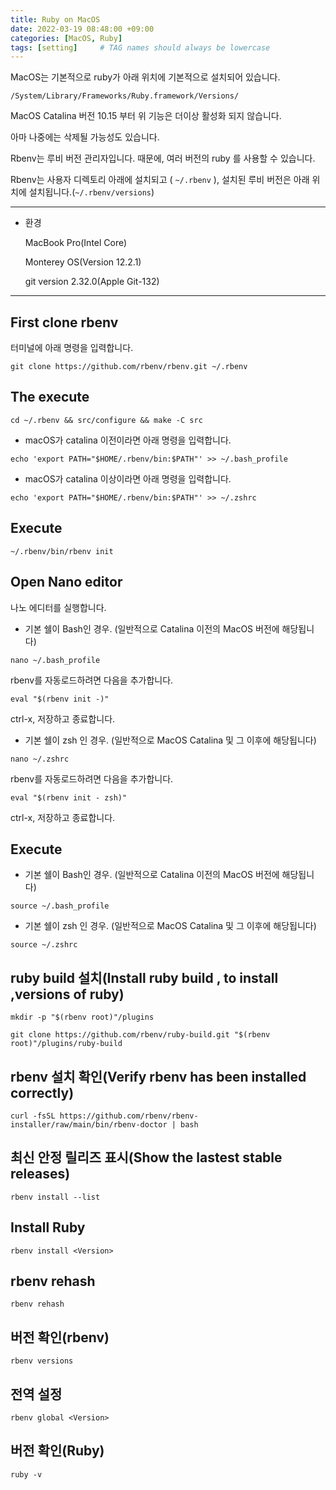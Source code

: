 ```yaml
---
title: Ruby on MacOS
date: 2022-03-19 08:48:00 +09:00 
categories: [MacOS, Ruby] 
tags: [setting]     # TAG names should always be lowercase
---
```


MacOS는 기본적으로 ruby가 아래 위치에 기본적으로 설치되어 있습니다.

`/System/Library/Frameworks/Ruby.framework/Versions/`

MacOS Catalina 버전 10.15 부터 위 기능은 더이상 활성화 되지 않습니다. 

아마 나중에는 삭제될 가능성도 있습니다.

Rbenv는 루비 버전 관리자입니다. 때문에, 여러 버전의 ruby 를 사용할 수 있습니다.

Rbenv는 사용자 디렉토리 아래에 설치되고 ( `~/.rbenv` ), 설치된 루비 버전은 아래 위치에 설치됩니다.(`~/.rbenv/versions`)

---

- 환경
    
    MacBook Pro(Intel Core)
    
    Monterey OS(Version 12.2.1)
    
    git version 2.32.0(Apple Git-132)
    

---

## First clone rbenv

터미널에 아래 명령을 입력합니다.

```
git clone https://github.com/rbenv/rbenv.git ~/.rbenv
```

## The execute

```
cd ~/.rbenv && src/configure && make -C src
```

- macOS가 catalina 이전이라면 아래 명령을 입력합니다.

```
echo 'export PATH="$HOME/.rbenv/bin:$PATH"' >> ~/.bash_profile
```

- macOS가 catalina 이상이라면 아래 명령을 입력합니다.

```
echo 'export PATH="$HOME/.rbenv/bin:$PATH"' >> ~/.zshrc
```

## Execute

```
~/.rbenv/bin/rbenv init
```

## Open Nano editor

나노 에디터를 실행합니다.

- 기본 쉘이 Bash인 경우. (일반적으로 Catalina 이전의 MacOS 버전에 해당됩니다)

```
nano ~/.bash_profile
```

rbenv를 자동로드하려면 다음을 추가합니다.

```
eval "$(rbenv init -)"
```

ctrl-x, 저장하고 종료합니다. 

- 기본 쉘이 zsh 인 경우. (일반적으로 MacOS Catalina 및 그 이후에 해당됩니다)

```
nano ~/.zshrc
```

rbenv를 자동로드하려면 다음을 추가합니다.

```
eval "$(rbenv init - zsh)"
```

ctrl-x, 저장하고 종료합니다. 

## Execute

- 기본 쉘이 Bash인 경우. (일반적으로 Catalina 이전의 MacOS 버전에 해당됩니다)

```
source ~/.bash_profile
```

- 기본 쉘이 zsh 인 경우. (일반적으로 MacOS Catalina 및 그 이후에 해당됩니다)

```
source ~/.zshrc
```

## ruby build 설치(**Install ruby build , to install ,versions of ruby**)

```
mkdir -p "$(rbenv root)"/plugins
```

```
git clone https://github.com/rbenv/ruby-build.git "$(rbenv root)"/plugins/ruby-build
```

## rbenv 설치 확인(**Verify rbenv has been installed correctly**)

```
curl -fsSL https://github.com/rbenv/rbenv-installer/raw/main/bin/rbenv-doctor | bash
```

## 최신 안정 릴리즈 표시(**Show the lastest stable releases)**

```
rbenv install --list
```

## Install Ruby

```
rbenv install <Version>
```

## rbenv rehash

```
rbenv rehash
```

## 버전 확인(rbenv)

```
rbenv versions
```

## 전역 설정

```
rbenv global <Version>
```

## 버전 확인(Ruby)

```
ruby -v
```
